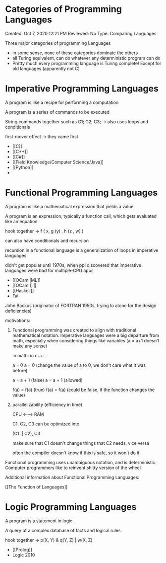 # Categories of Programming Languages

Created: Oct 7, 2020 12:21 PM
Reviewed: No
Type: Comparing Languages

Three major categories of programming Languages

- in some sense, none of these categories dominate the others
- all Turing equivalent, can do whatever any deterministic program can do
- Pretty much every programming language is Turing complete! Except for old languages (apparently not C)

# Imperative Programming Languages

A program is like a recipe for performing a computation

A program is a series of commands to be executed

String commands together such as C1; C2; C3; → also uses loops and conditionals

first-mover effect → they came first 

- [[C]]
- [[C++]]
- [[C#]]
- [[Field Knowledge/Computer Science/Java]]
- [[Python]]
- 

# Functional Programming Languages

A program is like a mathematical expression that yields a value 

A program is an expression, typically a function call, which gets evaluated like an equation

hook together → f ( x, g (y) , h (z , w) )

can also have conditionals and recursion 

recursion in a functional language is a generalization of loops in imperative languages

didn't get popular until 1970s, when ppl discovered that imperative languages were bad for multiple-CPU apps 

- [[OCaml|ML]]
- [[OCaml]] 🐫
- [[Haskell]]
- F#

John Backus (originator of FORTRAN 1950s, trying to atone for the design deficiencies)

motivations: 

1. Functional programming was created to align with traditional mathematical notation. Imperative languages were a big departure from math, especially when considering things like variables (a = a+1 doesn't make any sense)

    in math:                             in c++:

    a = 0                                  a = 0 (change the value of a to 0, we don't care what it was before)   

    a = a + 1 (false)                a = a + 1 (allowed)

    f(a) = f(a) (true)               f(a) = f(a) (could be false, if the function changes the value) 

2. parallelizability (efficiency in time)

    CPU ←—> RAM

    C1, C2, C3 can be optimized into 

    (C1 || C2), C3

    make sure that C1 doesn't change things that C2 needs, vice versa 

    often the compiler doesn't know if this is safe, so it won't do it 

Functional programming uses unambiguous notation, and is deterministic. Computer programmers like to reinvent shitty version of the wheel

Additional information about Functional Programming Languages:

[[The Function of Languages]]

# Logic Programming Languages

A program is a statement in logic

A query of a complex database of facts and logical rules 

hook together → p(X, Y) & q(Y, Z) | w(X, Z)

- [[Prolog]]
- Logic 2010